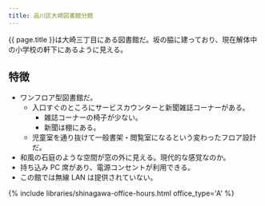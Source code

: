 ```yaml
---
title: 品川区大崎図書館分館
---
```


{{ page.title }}は大崎三丁目にある図書館だ。坂の脇に建っており、現在解体中の小学校の軒下にあるように見える。

## 特徴

* ワンフロア型図書館だ。
  * 入口すぐのところにサービスカウンターと新聞雑誌コーナーがある。
    * 雑誌コーナーの椅子が少ない。
    * 新聞は棚にある。
  * 児童室を通り抜けて一般書架・閲覧室になるという変わったフロア設計だ。
* 和風の石庭のような空間が窓の外に見える。現代的な感覚なのか。
* 持ち込み PC 席があり、電源コンセントが利用できる。
* この館では無線 LAN は提供されていない。

{% include libraries/shinagawa-office-hours.html office_type='A' %}
